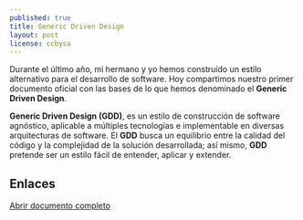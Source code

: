 ```yaml
---
published: true
title: Generic Driven Design
layout: post
license: ccbysa
---
```


Durante el último año, mi hermano y yo hemos construído un estilo alternativo para el desarrollo de software. Hoy compartimos nuestro primer documento oficial con las bases de lo que hemos denominado el **Generic Driven Design**.
<!--more-->

**Generic Driven Design (GDD)**, es un estilo de construcción de software agnóstico, aplicable a múltiples tecnologías e implementable en diversas arquitecturas de software. El **GDD** busca un equilibrio entre la calidad del código y la complejidad de la solución desarrollada; así mismo, **GDD** pretende ser un estilo fácil de entender, aplicar y extender.

## Enlaces

[Abrir documento completo](https://1drv.ms/b/s!ArMumAjvEaClgYMHFra0rASZkbYhrg)
